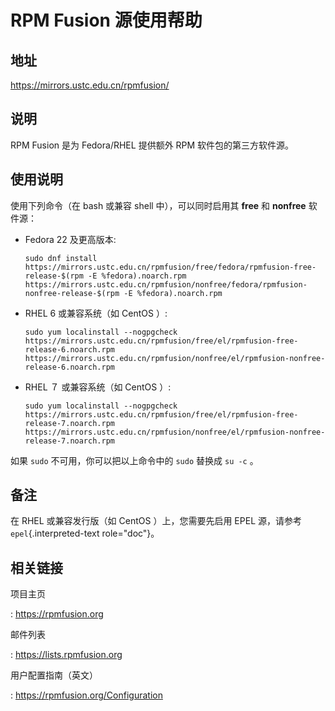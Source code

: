 # RPM Fusion 源使用帮助

## 地址

<https://mirrors.ustc.edu.cn/rpmfusion/>

## 说明

RPM Fusion 是为 Fedora/RHEL 提供额外 RPM 软件包的第三方软件源。

## 使用说明

使用下列命令（在 bash 或兼容 shell 中），可以同时启用其 **free** 和
**nonfree** 软件源：

-   Fedora 22 及更高版本:

        sudo dnf install https://mirrors.ustc.edu.cn/rpmfusion/free/fedora/rpmfusion-free-release-$(rpm -E %fedora).noarch.rpm https://mirrors.ustc.edu.cn/rpmfusion/nonfree/fedora/rpmfusion-nonfree-release-$(rpm -E %fedora).noarch.rpm

-   RHEL 6 或兼容系统（如 CentOS ）:

        sudo yum localinstall --nogpgcheck https://mirrors.ustc.edu.cn/rpmfusion/free/el/rpmfusion-free-release-6.noarch.rpm https://mirrors.ustc.edu.cn/rpmfusion/nonfree/el/rpmfusion-nonfree-release-6.noarch.rpm

-   RHEL ７ 或兼容系统（如 CentOS ）:

        sudo yum localinstall --nogpgcheck https://mirrors.ustc.edu.cn/rpmfusion/free/el/rpmfusion-free-release-7.noarch.rpm https://mirrors.ustc.edu.cn/rpmfusion/nonfree/el/rpmfusion-nonfree-release-7.noarch.rpm

如果 `sudo` 不可用，你可以把以上命令中的 `sudo` 替换成 `su -c` 。

## 备注

在 RHEL 或兼容发行版（如 CentOS ）上，您需要先启用 EPEL 源，请参考
`epel`{.interpreted-text role="doc"}。

## 相关链接

项目主页

:   <https://rpmfusion.org>

邮件列表

:   <https://lists.rpmfusion.org>

用户配置指南（英文）

:   <https://rpmfusion.org/Configuration>
